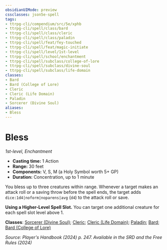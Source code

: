 ```yaml
---
obsidianUIMode: preview
cssclasses: json5e-spell
tags:
- ttrpg-cli/compendium/src/5e/xphb
- ttrpg-cli/spell/class/bard
- ttrpg-cli/spell/class/cleric
- ttrpg-cli/spell/class/paladin
- ttrpg-cli/spell/feat/fey-touched
- ttrpg-cli/spell/feat/magic-initiate
- ttrpg-cli/spell/level/1st-level
- ttrpg-cli/spell/school/enchantment
- ttrpg-cli/spell/subclass/college-of-lore
- ttrpg-cli/spell/subclass/divine-soul
- ttrpg-cli/spell/subclass/life-domain
classes:
- Bard
- Bard (College of Lore)
- Cleric
- Cleric (Life Domain)
- Paladin
- Sorcerer (Divine Soul)
aliases:
- Bless
---
```

# Bless
*1st-level, Enchantment*  


- **Casting time:** 1 Action
- **Range:** 30 feet
- **Components:** V, S, M (a Holy Symbol worth 5+ GP)
- **Duration:** Concentration, up to 1 minute

You bless up to three creatures within range. Whenever a target makes an attack roll or a saving throw before the spell ends, the target adds `dice:1d4|noform|noparens|avg` (`d4`) to the attack roll or save.

**Using a Higher-Level Spell Slot.** You can target one additional creature for each spell slot level above 1.

**Classes**: [Sorcerer (Divine Soul)](/3-Mechanics/CLI/lists/list-spells-classes-divine-soul-xge.md "subclass=XGE;class=XPHB"); [Cleric](/3-Mechanics/CLI/lists/list-spells-classes-cleric.md); [Cleric (Life Domain)](/3-Mechanics/CLI/lists/list-spells-classes-life-domain-xphb.md "subclass=XPHB;class=XPHB"); [Paladin](/3-Mechanics/CLI/lists/list-spells-classes-paladin.md); [Bard](/3-Mechanics/CLI/lists/list-spells-classes-bard.md); [Bard (College of Lore)](/3-Mechanics/CLI/lists/list-spells-classes-college-of-lore-xphb.md "subclass=XPHB;class=XPHB")

*Source: Player's Handbook (2024) p. 247. Available in the <span title='Systems Reference Document (5.2)'>SRD</span> and the Free Rules (2024)*